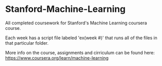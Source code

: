 # Stanford-Machine-Learning
All completed coursework for Stanford's Machine Learning coursera course.  

Each week has a script file labeled 'ex(week #)' that runs all of the files in that particular folder. 

More info on the course, assignments and cirriculum can be found here:
https://www.coursera.org/learn/machine-learning
